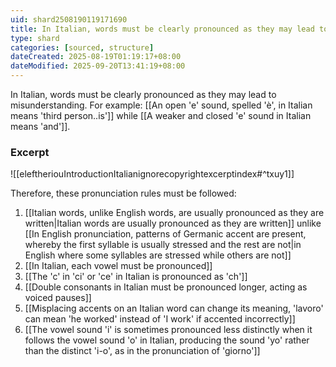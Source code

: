 ```yaml
---
uid: shard2508190119171690
title: In Italian, words must be clearly pronounced as they may lead to misunderstanding
type: shard
categories: [sourced, structure]
dateCreated: 2025-08-19T01:19:17+08:00
dateModified: 2025-09-20T13:41:19+08:00
---
```

In Italian, words must be clearly pronounced as they may lead to misunderstanding. For example: [[An open 'e' sound, spelled 'è', in Italian means 'third person..is']] while [[A weaker and closed 'e' sound in Italian means 'and']]. 

### Excerpt
![[eleftheriouIntroductionItalianignorecopyrightexcerptindex#^txuy1]]

Therefore, these pronunciation rules must be followed:
1. [[Italian words, unlike English words, are usually pronounced as they are written|Italian words are usually pronounced as they are written]] unlike [[In English pronunciation, patterns of Germanic accent are present, whereby the first syllable is usually stressed and the rest are not|in English where some syllables are stressed while others are not]]
2. [[In Italian, each vowel must be pronounced]]
3. [[The 'c' in 'ci' or 'ce' in Italian is pronounced as 'ch']]
4. [[Double consonants in Italian must be pronounced longer, acting as voiced pauses]]
5. [[Misplacing accents on an Italian word can change its meaning, 'lavoro' can mean 'he worked' instead of 'I work' if accented incorrectly]]
6. [[The vowel sound 'i' is sometimes pronounced less distinctly when it follows the vowel sound 'o' in Italian, producing the sound 'yo' rather than the distinct 'i-o', as in the pronunciation of 'giorno']]